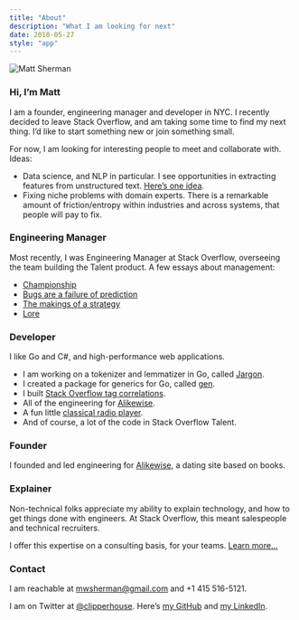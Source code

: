 ```yaml
---
title: "About"
description: "What I am looking for next"
date: 2018-05-27
style: "app"
---
```



![Matt Sherman](https://pbs.twimg.com/profile_images/557247446649036800/JSalo08u_400x400.jpeg)

### Hi, I’m Matt

I am a founder, engineering manager and developer in NYC. I recently decided to leave Stack Overflow, and am taking some time to find my next thing. I’d like to start something new or join something small.

For now, I am looking for interesting people to meet and collaborate with. Ideas:

- Data science, and NLP in particular. I see opportunities in extracting features from unstructured text. [Here’s one idea](https://docs.google.com/document/d/1lqMYoLtqeu6q2Q_ToI_f5hHMV4tNULtgL9jVizhE7SA/edit?usp=sharing).
- Fixing niche problems with domain experts. There is a remarkable amount of friction/entropy within industries and across systems, that people will pay to fix.

### Engineering Manager

Most recently, I was Engineering Manager at Stack Overflow, overseeing the team building the Talent product. A few essays about management:

- [Championship](/championship/)
- [Bugs are a failure of prediction](/bugs-are-a-failure-of-prediction/)
- [The makings of a strategy](makings-of-a-strategy/)
- [Lore](/lore/)

### Developer

I like Go and C#, and high-performance web applications.

- I am working on a tokenizer and lemmatizer in Go, called [Jargon](/jargon/).
- I created a package for generics for Go, called [gen](/gen/overview/).
- I built [Stack Overflow tag correlations](/stack-correlations/).
- All of the engineering for [Alikewise](/alikewise/).
- A fun little [classical radio player](/classical/).
- And of course, a lot of the code in Stack Overflow Talent.

### Founder

I founded and led engineering for [Alikewise](/alikewise/), a dating site based on books.

### Explainer

Non-technical folks appreciate my ability to explain technology, and how to get things done with engineers. At Stack Overflow, this meant salespeople and technical recruiters.

I offer this expertise on a consulting basis, for your teams. [Learn more...](/tech-talk/)

### Contact

I am reachable at mwsherman@gmail.com and +1 415 516-5121.

I am on Twitter at [@clipperhouse](https://mobile.twitter.com/@clipperhouse). Here’s [my GitHub](https://github.com/clipperhouse) and [my LinkedIn](https://linkedin.com/in/clipperhouse).


<style>
.post-content p:first-of-type {
    float:right;
    margin-left: 2em;
    position: relative;
    top: 30px;
    opacity: .9;
}

.post-content p:first-of-type img {
    width: 120px;
    border-radius: 50%;
    border: 1px solid #999;
}
</style>
